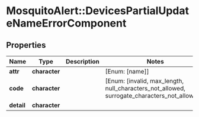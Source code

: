 # MosquitoAlert::DevicesPartialUpdateNameErrorComponent


## Properties
Name | Type | Description | Notes
------------ | ------------- | ------------- | -------------
**attr** | **character** |  | [Enum: [name]] 
**code** | **character** |  | [Enum: [invalid, max_length, null_characters_not_allowed, surrogate_characters_not_allowed]] 
**detail** | **character** |  | 


